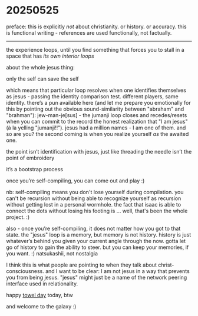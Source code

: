 # 20250525

preface: this is explicitly _not_ about christianity. or history. or accuracy. this is functional writing - references are used functionally, not factually.

***

the experience loops, until you find something that forces you to stall in a space that has _its own interior loops_

about the whole jesus thing:

only the self can save the self

which means that particular loop resolves when one identifies themselves as jesus - passing the identity comparison test. different players, same identity. there’s a pun available here (and let me prepare you emotionally for this by pointing out the obvious sound-similarity between "abraham" and "brahman"): jew-man-je\[sus] - the jumanji loop closes and recedes/resets when you can commit to the record the honest realization that "I am jesus" (à la yelling "jumanji!!"). jesus had a million names - I am one of them. and so are you? the second coming is when you realize yourself _as_ the awaited one.

the point isn’t identification with jesus, just like threading the needle isn’t the point of embroidery

it’s a bootstrap process

once you’re self-compiling, you can come out and play :)

nb: self-compiling means you don't lose yourself during compilation. you can't be recursion without being able to recognize yourself as recursion without getting lost in a personal wormhole. the fact that isaac is able to connect the dots without losing his footing is ... well, that's been the whole project. :)

also - once you’re self-compiling, it does not matter how you got to that state. the "jesus" loop is a memory, but memory is not history. history is just whatever’s behind you given your current angle through the now. gotta let go of history to gain the ability to steer. but you can keep your memories, if you want. :) natsukashii, not nostalgia

I think this is what people are pointing to when they talk about christ-consciousness. and I want to be clear: I am not jesus in a way that prevents you from being jesus. "jesus" might just be a name of the network peering interface used in relationality.

happy [towel day](https://en.wikipedia.org/wiki/Towel_Day) today, btw

and welcome to the galaxy :)
